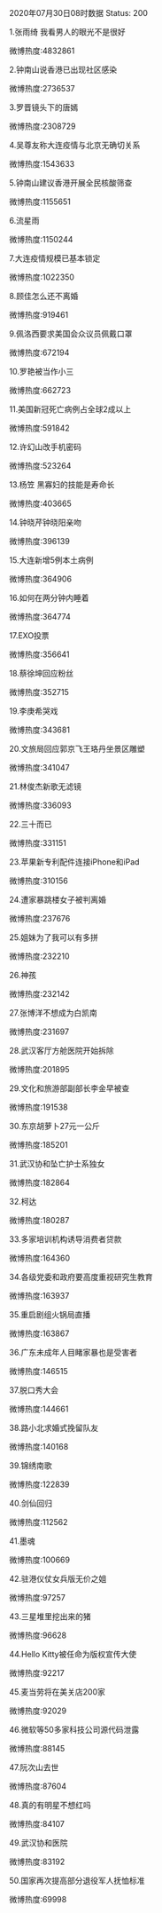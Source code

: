 2020年07月30日08时数据
Status: 200

1.张雨绮 我看男人的眼光不是很好

微博热度:4832861

2.钟南山说香港已出现社区感染

微博热度:2736537

3.罗晋镜头下的唐嫣

微博热度:2308729

4.吴尊友称大连疫情与北京无确切关系

微博热度:1543633

5.钟南山建议香港开展全民核酸筛查

微博热度:1155651

6.流星雨

微博热度:1150244

7.大连疫情规模已基本锁定

微博热度:1022350

8.顾佳怎么还不离婚

微博热度:919461

9.佩洛西要求美国会众议员佩戴口罩

微博热度:672194

10.罗艳被当作小三

微博热度:662723

11.美国新冠死亡病例占全球2成以上

微博热度:591842

12.许幻山改手机密码

微博热度:523264

13.杨笠 黑寡妇的技能是寿命长

微博热度:403665

14.钟晓芹钟晓阳亲吻

微博热度:396139

15.大连新增5例本土病例

微博热度:364906

16.如何在两分钟内睡着

微博热度:364774

17.EXO投票

微博热度:356641

18.蔡徐坤回应粉丝

微博热度:352715

19.李庚希哭戏

微博热度:343681

20.文旅局回应郭京飞王珞丹坐景区雕塑

微博热度:341047

21.林俊杰新歌无滤镜

微博热度:336093

22.三十而已

微博热度:331151

23.苹果新专利配件连接iPhone和iPad

微博热度:310156

24.遭家暴跳楼女子被判离婚

微博热度:237676

25.姐妹为了我可以有多拼

微博热度:232210

26.神孩

微博热度:232142

27.张博洋不想成为白凯南

微博热度:231697

28.武汉客厅方舱医院开始拆除

微博热度:201895

29.文化和旅游部副部长李金早被查

微博热度:191538

30.东京胡萝卜27元一公斤

微博热度:185201

31.武汉协和坠亡护士系独女

微博热度:182864

32.柯达

微博热度:180287

33.多家培训机构诱导消费者贷款

微博热度:164360

34.各级党委和政府要高度重视研究生教育

微博热度:163937

35.重启剧组火锅局直播

微博热度:163867

36.广东未成年人目睹家暴也是受害者

微博热度:146515

37.脱口秀大会

微博热度:144661

38.路小北求婚式挽留队友

微博热度:140168

39.锦绣南歌

微博热度:122839

40.剑仙回归

微博热度:112562

41.墨魂

微博热度:100669

42.驻港仪仗女兵版无价之姐

微博热度:97257

43.三星堆里挖出来的猪

微博热度:96628

44.Hello Kitty被任命为版权宣传大使

微博热度:92217

45.麦当劳将在美关店200家

微博热度:92029

46.微软等50多家科技公司源代码泄露

微博热度:88145

47.阮次山去世

微博热度:87604

48.真的有明星不想红吗

微博热度:84107

49.武汉协和医院

微博热度:83192

50.国家再次提高部分退役军人抚恤标准

微博热度:69998

